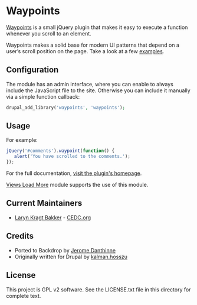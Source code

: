 # Waypoints

[Waypoints](http://imakewebthings.github.com/jquery-waypoints/) 
is a small jQuery plugin that makes it easy to execute
a function whenever you scroll to an element.

Waypoints makes a solid base for modern UI patterns that depend 
on a user’s scroll position on the page.
Take a look at a few [examples](http://imakewebthings.github.com/jquery-waypoints/#examples).

## Configuration

The module has an admin interface, where you can enable to always 
include the JavaScript file to the site.
Otherwise you can include it manually via a simple function callback:

```php
drupal_add_library('waypoints', 'waypoints');
```

## Usage

For example:

```javascript
jQuery('#comments').waypoint(function() {
   alert('You have scrolled to the comments.');
});
```

For the full documentation,
[visit the plugin's homepage](http://imakewebthings.github.com/jquery-waypoints/).

[Views Load More](https://github.com/backdrop-contrib/views_load_more)
module supports the use of this module.

## Current Maintainers

- [Laryn Kragt Bakker](https://github.com/laryn/) - [CEDC.org](https://CEDC.org) 

## Credits

- Ported to Backdrop by [Jerome Danthinne](https://github.com/jdanthinne/)
- Originally written for Drupal by [kalman.hosszu](https://www.drupal.org/u/kalman.hosszu)

## License

This project is GPL v2 software. See the LICENSE.txt file in this directory for
complete text.
